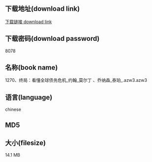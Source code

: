## 下载地址(download link)
[下载链接 download link](https://voluble-croquembouche-d321dc.netlify.app/?s=1270%E3%80%81%E7%BB%88%E5%B1%80%EF%BC%9A%E7%9C%8B%E6%87%82%E5%85%A8%E7%90%83%E5%80%BA%E5%8A%A1%E5%8D%B1%E6%9C%BA_%E7%BA%A6%E7%BF%B0_%E8%8E%AB%E5%B0%94%E4%B8%81+%E3%80%81%E4%B9%94%E7%BA%B3%E6%A3%AE_%E6%B3%B0%E7%8F%80_.azw3)

## 下载密码(download password)
8078

## 名称(book name)
1270、终局：看懂全球债务危机_约翰_莫尔丁 、乔纳森_泰珀_.azw3.azw3

## 语言(language)
chinese

## MD5


## 大小(filesize)
14.1 MB
